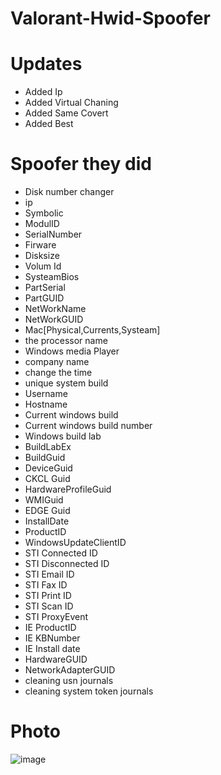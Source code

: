 # Valorant-Hwid-Spoofer
# Updates
* Added Ip
* Added Virtual Chaning
* Added Same Covert
* Added Best
# Spoofer they did
* Disk number changer
* ip
* Symbolic
* ModulID
* SerialNumber
* Firware
* Disksize
* Volum Id
* SysteamBios
* PartSerial
* PartGUID
* NetWorkName
* NetWorkGUID
* Mac[Physical,Currents,Systeam]
* the processor name
* Windows media Player
* company name
* change the time
* unique system build
* Username
* Hostname
* Current windows build
* Current windows build number
* Windows build lab
* BuildLabEx
* BuildGuid
* DeviceGuid
* CKCL Guid
* HardwareProfileGuid
* WMIGuid
* EDGE Guid
* InstallDate
* ProductID
* WindowsUpdateClientID
* STI Connected ID
* STI Disconnected ID
* STI Email ID
* STI Fax ID
* STI Print ID
* STI Scan ID
* STI ProxyEvent
* IE ProductID
* IE KBNumber
* IE Install date
* HardwareGUID
* NetworkAdapterGUID
* cleaning usn journals
* cleaning system token journals

# Photo
![image](https://user-images.githubusercontent.com/84600070/119198987-5a24f200-ba9b-11eb-9bb1-5170950472c4.png)

